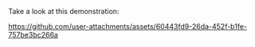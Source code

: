 Take a look at this demonstration: 

https://github.com/user-attachments/assets/60443fd9-26da-452f-b1fe-757be3bc266a
